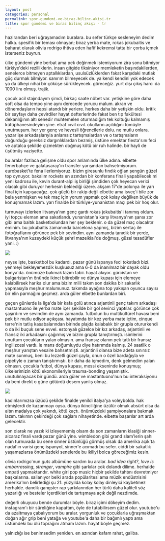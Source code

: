 ```yaml
---
layout: post
categories: personal
permalink: spor-gundemi-ve-biraz-bilinc-akisi-tr
title: spor gündemi ve biraz bilinç akışı - tr
---
```

hazirandan beri uğrayamadım buralara. bu sefer türkçe sesleneyim dedim halka. spesifik bir teması olmayan; biraz yerba mate, rokas jokubaitis ve baharat olarak olivia rodrigo ihtiva eden hafif kekremsi tatta bir çorba içmek isterseniz buyrun.

ülke gündemi yine berbat ama pek değinmek istemiyorum zira sonu bitmiyor türkiye'deki rezilliklerin. insan gitgide tiksiniyor memleketin başındakilerden, senelerce bitmeyen aptallıklardan, usulsüzlüklerden fakat karşıdaki mutlak güç durmak bilmiyor. sanırım bilmeyecek de. ya kendi kendini yok edecek ya da ülkeyi nihai bir çöküşe sürükleyecek. göreceğiz. yurt dışı çıkış harcı da 1000 lira olmuş. trajik.

çocuk acil stajındayım şimdi, birkaç saate nöbet var. yetişkine göre daha soft olsa da tempo yine aynı derecede yorucu malum. akran ve dönemdaşların hepsi atandı bir yerlere. herkes daha bir yetişkin oldu. kritik bir sayfayı daha çevirdiler hayat defterlerinde fakat ben tıp fakültesi dekanlığının altı senedir muhtemelen oturmadığım tek koltuğu kalmamış kütüphanesindeyim yine. etraf cıvıl cıvıl. okulların açıldığını tümüyle unutmuşum. her yer genç ve hevesli öğrencilerle dolu. ne mutlu onlara. yazar işe arkadaşlarıyla anlamsız tartışmalardan ve o tartışmaların doğurduğu gereksiz dargınlıklardan bezmiş, üstüne emektar fiesta'sını feci ve aptalca şekilde çizmekten doğmuş kötü bir ruh halinde. bir hayli de üşütmüş vaziyette.

bu aralar fazlaca gelişme oldu spor anlamında ülke adına. elbette fenerbahçe ve galatasaray'ın transfer yarışından bahsetmiyorum. eurobasket'te fena ilerlemiyoruz. bizim giresunlu fındık oğlan şengün güzel top oynuyor. bakalım rockets en azından bir konferans finali yapabilecek mi yeni kadrosu ile, kevin durant-alpi iş birliği şimdiden çok heyecan verici olacak gibi duruyor herkesin beklediği üzere. akşam 17'de polonya ile yarı final için kapışacağız. çok güçlü bir rakip değil elbette ama isveç'i bile zor bela yenmişken ve tek maç için yorum yapmak çok kolay değilken büyük de konuşmamak lazım. yarı finalde bir türkiye-yunanistan maçı pek bir hoş olur.

turnuvayı izlerken litvanya'nın genç gardı rokas jokubaitis'i tanımış oldum. iyi topçu eleman ama sakatlandı. yunanistan'a karşı litvanya'nın şansı zor gibi ama baltık basketbolundan her şey beklenir. o da güzel maç olacaktır eminim. bu jokubaitis zamanında barcelona yapmış, bizim sertaç ile fotoğraflarını görünce pek bir sevindim. aynı zamanda tanıdık bir yerde, litvanya'nın kuzeydeki küçük şehri mazeikiai'de doğmuş. güzel tesadüfler yani. :)

![]({{site.baseurl}}/images/rjss.jpg)

neyse işte, basketbol bu kadardı. pazar günü ispanya feci tokatladı bizi. yenmeyi bekleyemezdik kuşkusuz ama 6-0 da inanılmaz bir dayak oldu konya'da. önümüze bakmak lazım tabii. hayat akıyor. gürcistan ve bulgaristan'ın önünde ikinci bitirebilir ve dünya kupası için elemeye kalabilirsek harika olur ama bizim milli takım son dakika bir sakarlık yapmasıyla meşhur malumunuz. takımda ayağına top yakışan oyuncu sayısı bir elin parmağını geçmez. arda güler elbette bunlardan biri. 

geçen günlerde la liga'da bir kafa golü atınca arjantinli genç takım arkadaşı mastantuono ile yerba mate içer şekilde bir gol sevinci yaptılar. görünce çok şaşırdım ve sevindim de aynı zamanda. futbolun bu multikültürel havası beni pek bir mutlu ediyor açıkçası. hayatımda bir kez yerba mate içtim, cinque terre'nin tatlış kasabalarından birinde plajda kalabalık bir grupla otururkendi o da iki buçuk sene evvel. estonyalı güzelce bir kız arkadaş, arjantinli ve fransız iki arkadaşını çağırmış ve bizim grupla tanıştırmıştı. isimlerini unuttum çocukların yalan olmasın. ama fransız olanın pek tatlı bir fransız ingilizcesi vardı. le mans doğumluydu diye hatırımda kalmış. 24 saatlik o meşhur yarıştan vesaire bahsetmişti. arjantinli olansa bize adeta sınırsız mate sunmuş, beni bu lezzetli güzel çayla, onun o özel bardağıyla ve pipetiyle o zaman tanıştırmıştı. bir daha da içmedim, denk gelmedim yalan olmasın. çocukla futbol, dünya kupası, messi ekseninde konuşmuş; ülkelerimizin kötü ekonomileriyle trauma-bonding yaşamıştık. unutulmayacak bir gündü. arda güler ve mastantuono'nun bu interaksiyonu da beni direkt o güne götürdü desem yanlış olmaz.

![]({{site.baseurl}}/images/agrm.jpg)

kadınlarımızsa üzücü şekilde finalde yenildi italya'ya voleybolda. hak etmişlerdi de kazanmayı oysa. dünya ikinciliğine üzülür olmak absürt olsa da altın madalya çok yakındı, kötü kaçtı. önümüzdeki şampiyonalara bakmak lazım. takımın çekirdeği çok sağlam nihayetinde. elbette başarılar art arda gelecektir.

son olarak ne yazık ki izleyememiş olsam da son zamanların klasiği sinner-alcaraz finali vardı pazar günü yine. wimbledon gibi grand slam'lerin şahı olan turnuvada bu sene sinner üstünlüğü görmüş olsak da amerika açık'ta nadal'ın varisi genç ispanyol, sinner'e acımadı bu sefer. ciddi bir sakatlık yaşamazlarsa önümüzdeki senelerde bu ikiliyi bolca göreceğimiz kesin.

olivia rodrigo'nun _guts_ albümüne sardım bu aralar. _bad idea right?_, _love is embarrassing_, _stranger_, _vampire_ gibi şarkılar çok dolandı dilime. herhalde empati yapmaktandır. white girl pop music hiçbir şekilde tahtını devretmiyor başkalarına. sallanıyor belki arada popülaritesi ama müzik endüstrisini amerika'nın belirlediği şu 21. yüzyılda kolay kolay dinleyici kaybetmez herhalde. dandik gangster rap şarkılarından her türlü daha kaliteli söz yazarlığı ve besteler içerdikleri de tartışmaya açık değil nezdimde.

değerli okuyucu bende durumlar böyle. biraz içimi dökeyim dedim. instagram'ı bir süreliğine kapattım, öyle de tutabilirsem güzel olur. youtube'u da azaltmaya çabalıyorum bu aralar. yorgunluk ve çocuklarla uğraşmaktan doğan ağır grip beni yatağa ve youtube'a daha bir bağımlı yaptı ama üstümdeki bu ölü toprağını atmam lazım. hayat böyle geçmez.

yalnızlığı ise benimsedim yeniden. en azından kafam rahat, galiba.

